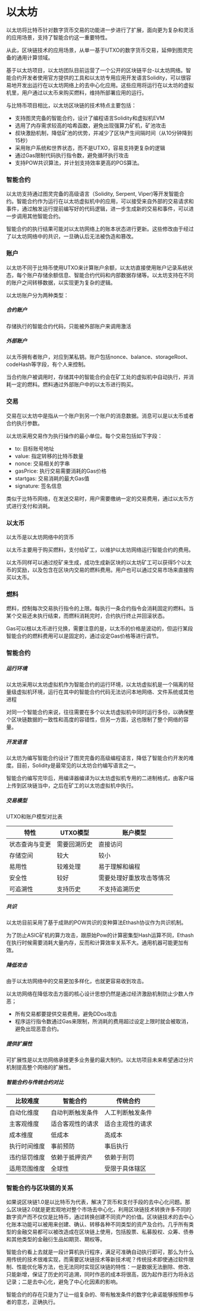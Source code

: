 # 以太坊

以太坊将比特币针对数字货币交易的功能进一步进行了扩展，面向更为复杂和灵活的应用场景，支持了智能合约这一重要特性。

从此，区块链技术的应用场景，从单一基于UTXO的数字货币交易，延伸到图灵完备的通用计算领域。

基于以太坊项目，以太坊团队目前运营了一个公开的区块链平台-以太坊网络。智能合约开发者使用官方提供的工具和以太坊专用应用开发语言Solidity，可以很容易地开发出运行在以太坊网络上的去中心化应用。这些应用将运行在以太坊的虚拟机里，用户通过以太币来购买燃料，维持所部署应用的运行。

与比特币项目相比，以太坊区块链的技术特点主要包括：

- 支持图灵完备的智能合约，设计了编程语言Solidity和虚拟机EVM
- 选用了内存需求较高的哈希函数，避免出现强算力矿机，矿池攻击
- 叔块激励机制，降低矿池的优势，并减少了区块产生间隔时间（从10分钟降到15秒）
- 采用账户系统和世界状态，而不是UTXO，容易支持更复杂的逻辑
- 通过Gas限制代码执行指令数，避免循环执行攻击
- 支持POW共识算法，并计划支持效率更高的POS算法。

### 智能合约

以太坊支持通过图灵完备的高级语言（Solidity, Serpent, Viper)等开发智能合约。智能合约作为运行在以太坊虚拟机中的应用，可以接受来自外部的交易请求和事件，通过触发运行提前编写好的代码逻辑，进一步生成新的交易和事件，可以进一步调用其他智能合约。

智能合约的执行结果可能对以太坊网络上的账本状态进行更新。这些修改由于经过了以太坊网络中的共识，一旦确认后无法被伪造和篡改。

### 账户

以太坊不同于比特币使用UTXO来计算账户余额，以太坊直接使用账户记录系统状态，每个账户存储余额信息、智能合约代码和内部数据存储等。以太坊支持在不同的账户之间转移数据，以实现更为复杂的逻辑。

以太坊账户分为两种类型：

##### 合约账户

存储执行的智能合约代码，只能被外部账户来调用激活

##### 外部账户

以太币拥有者账户，对应到某私钥。账户包括nonce、balance、storageRoot、codeHash等字段，有个人来控制。

当合约账户被调用时，存储其中的智能合约会在矿工处的虚拟机中自动执行，并消耗一定的燃料。燃料通过外部账户中的以太币进行购买。

### 交易

交易在以太坊中是指从一个账户到另一个账户的消息数据。消息可以是以太币或者合约执行参数。

以太坊采用交易作为执行操作的最小单位。每个交易包括如下字段：

- to: 目标账号地址
- value: 指定转移的比特币数量
- nonce: 交易相关的字串
- gasPrice: 执行交易需要消耗的Gas价格
- startgas: 交易消耗的最大Gas值
- signature: 签名信息

类似于比特币网络，在发送交易时，用户需要缴纳一定的交易费用，通过以太币方式进行支付和消耗。

### 以太币

以太币是以太坊网络中的货币

以太币主要用于购买燃料，支付给矿工，以维护以太坊网络运行智能合约的费用。

以太币同样可以通过挖矿来生成，成功生成新区块的以太坊矿工可以获得5个以太币的奖励，以及包含在区块内交易的燃料费用。用户也可以通过交易市场来直接购买以太币。

### 燃料

燃料，控制每次交易执行指令的上限。每执行一条合约指令会消耗固定的燃料。当某个交易还未执行结束，而燃料消耗完时，合约执行终止并回滚状态。

Gas可以根以太币进行兑换，需要注意的是，以太币的价格是波动的，但运行某段智能合约的燃料费用可以是固定的，通过设定Gas价格等进行调节。

### 智能合约

##### 运行环境

以太坊采用以太坊虚拟机作为智能合约的运行环境，以太坊虚拟机是一个隔离的轻量级虚拟机环境，运行在其中的智能合约代码无法访问本地网络、文件系统或其他进程

对同一个智能合约来说，往往需要在多个以太坊虚拟机中同时运行多份，以确保整个区块链数据的一致性和高度的容错性，但另一方面，这也限制了整个网络的容量。

##### 开发语言

以太坊为编写智能合约设计了图灵完备的高级编程语言，降低了智能合约开发的难度。目前，Solidity是最常见的以太坊合约编写语言之一。

智能合约编写完毕后，用编译器编译为以太坊虚拟机专用的二进制格式，由客户端上传到区块链当中，之后在矿工的以太坊虚拟机中执行。

##### 交易模型

UTXO和账户模型对比表

| 特性           | UTXO模型     | 账户模型                 |
| -------------- | ------------ | ------------------------ |
| 状态查询与变更 | 需要回溯历史 | 直接访问                 |
| 存储空间       | 较大         | 较小                     |
| 易用性         | 较难处理     | 易于理解和编程           |
| 安全性         | 较好         | 需要处理好重放攻击等情况 |
| 可追溯性       | 支持历史     | 不支持追溯历史           |

##### 共识

以太坊目前采用了基于成熟的POW共识的变种算法Ethash协议作为共识机制。

为了防止ASIC矿机的算力攻击，跟原始Pow的计算密集型Hash运算不同，Ethash在执行时候需要消耗大量内存，反而和计算效率关系不大。通用机器可能更加有效。

##### 降低攻击

由于以太坊网络中的交易更加多样化，也就更容易收到攻击。

以太坊网络在降低攻击方面的核心设计思想仍然是通过经济激励机制防止少数人作恶；

- 所有交易都要提供交易费用，避免DDos攻击
- 程序运行指令数通过Gas来限制，所消耗的费用超过设定上限时就会被取消，避免出现恶意合约。

##### 提供扩展性

可扩展性是以太坊网络承接更多业务量的最大制约。以太坊项目未来希望通过分片机制提高整个网络的扩展性。

##### 智能合约与传统合约对比

| 比较难度     | 智能合约         | 传统合约         |
| ------------ | ---------------- | ---------------- |
| 自动化维度   | 自动判断触发条件 | 人工判断触发条件 |
| 主客观维度   | 适合客观性的请求 | 适合主观性的请求 |
| 成本维度     | 低成本           | 高成本           |
| 执行时间维度 | 事前预防         | 事后执行         |
| 违约惩罚维度 | 依赖于抵押资产   | 依赖于刑罚       |
| 适用范围维度 | 全球性           | 受限于具体辖区   |

### 智能合约与区块链的关系

如果说区块链1.0是以比特币为代表，解决了货币和支付手段的去中心化问题。那么区块链2.0就是更宏观地对整个市场去中心化，利用区块链技术转换许多不同的数字资产而不仅仅是比特币，通过转换创建不同资产的价值。区块链技术的去中心化账本功能可以被用来创建、确认、转移各种不同类型的资产及合约。几乎所有类型的金融交易都可以被改造成在区块链上使用，包括股票、私募股权、众筹、债券和其他类型的金融衍生品如期货、期权等。

智能合约看上去就是一段计算机执行程序，满足可准确自动执行即可，那么为什么用传统的技术很难实现，而需要区块链技术等新技术呢？传统技术即使通过软件限制、性能优化等方法，也无法同时实现区块链的特性：一是数据无法删除、修改、只能新增，保证了历史的可追溯，同时作恶的成本将很高，因为起作恶行为将永远记录；二是去中心化，避免了中心化因素的影响。

智能合约的存在只是为了让一组复杂的、带有触发条件的数字化承诺能够按照参与者的意志，正确执行。
